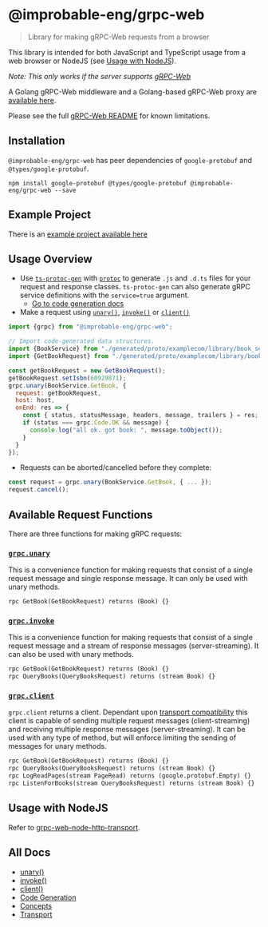 # @improbable-eng/grpc-web
> Library for making gRPC-Web requests from a browser

This library is intended for both JavaScript and TypeScript usage from a web browser or NodeJS (see [Usage with NodeJS](#usage-with-nodejs)).

*Note: This only works if the server supports [gRPC-Web](https://github.com/grpc/grpc/blob/master/doc/PROTOCOL-WEB.md)*

A Golang gRPC-Web middleware and a Golang-based gRPC-Web proxy are [available here](https://github.com/improbable-eng/grpc-web).

Please see the full [gRPC-Web README](https://github.com/improbable-eng/grpc-web) for known limitations.

## Installation

`@improbable-eng/grpc-web` has peer dependencies of `google-protobuf` and `@types/google-protobuf`.

`npm install google-protobuf @types/google-protobuf @improbable-eng/grpc-web --save`

## Example Project

There is an [example project available here](https://github.com/improbable-eng/grpc-web/tree/master/example)

## Usage Overview
* Use [`ts-protoc-gen`](https://www.npmjs.com/package/ts-protoc-gen) with [`protoc`](https://github.com/google/protobuf) to generate `.js` and `.d.ts` files for your request and response classes. `ts-protoc-gen` can also generate gRPC service definitions with the `service=true` argument.
  * [Go to code generation docs](docs/code-generation.md)
* Make a request using [`unary()`](docs/unary.md), [`invoke()`](docs/invoke.md) or [`client()`](docs/client.md)

```javascript
import {grpc} from "@improbable-eng/grpc-web";

// Import code-generated data structures.
import {BookService} from "./generated/proto/examplecom/library/book_service_pb_service";
import {GetBookRequest} from "./generated/proto/examplecom/library/book_service_pb";

const getBookRequest = new GetBookRequest();
getBookRequest.setIsbn(60929871);
grpc.unary(BookService.GetBook, {
  request: getBookRequest,
  host: host,
  onEnd: res => {
    const { status, statusMessage, headers, message, trailers } = res;
    if (status === grpc.Code.OK && message) {
      console.log("all ok. got book: ", message.toObject());
    }
  }
});
```

* Requests can be aborted/cancelled before they complete:

```javascript
const request = grpc.unary(BookService.GetBook, { ... });
request.cancel();
```

## Available Request Functions

There are three functions for making gRPC requests:

### [`grpc.unary`](docs/unary.md)
This is a convenience function for making requests that consist of a single request message and single response message. It can only be used with unary methods.

```protobuf
rpc GetBook(GetBookRequest) returns (Book) {}
```

### [`grpc.invoke`](docs/invoke.md)
This is a convenience function for making requests that consist of a single request message and a stream of response messages (server-streaming). It can also be used with unary methods.

```protobuf
rpc GetBook(GetBookRequest) returns (Book) {}
rpc QueryBooks(QueryBooksRequest) returns (stream Book) {}
```

### [`grpc.client`](docs/client.md)
`grpc.client` returns a client. Dependant upon [transport compatibility](docs/transport.md) this client is capable of sending multiple request messages (client-streaming) and receiving multiple response messages (server-streaming). It can be used with any type of method, but will enforce limiting the sending of messages for unary methods.

```protobuf
rpc GetBook(GetBookRequest) returns (Book) {}
rpc QueryBooks(QueryBooksRequest) returns (stream Book) {}
rpc LogReadPages(stream PageRead) returns (google.protobuf.Empty) {}
rpc ListenForBooks(stream QueryBooksRequest) returns (stream Book) {}
```

## Usage with NodeJS
Refer to [grpc-web-node-http-transport](https://npmjs.com/package/grpc-web-node-http-transport).

## All Docs

* [unary()](docs/unary.md)
* [invoke()](docs/invoke.md)
* [client()](docs/client.md)
* [Code Generation](docs/code-generation.md)
* [Concepts](docs/concepts.md)
* [Transport](docs/transport.md)
